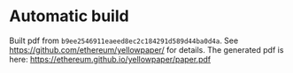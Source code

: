 # Automatic build
Built pdf from `b9ee2546911eaeed8ec2c184291d589d44ba0d4a`. See https://github.com/ethereum/yellowpaper/ for details.
The generated pdf is here: https://ethereum.github.io/yellowpaper/paper.pdf
